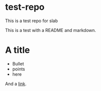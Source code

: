 # test-repo
This is a test repo for slab

This is a test with a README and markdown.

# A title

* Bullet
* points
* here

And a [link](https://www.google.com).
